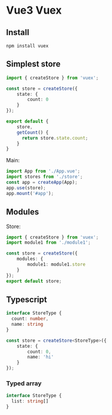 # Vue3 Vuex

## Install
```
npm install vuex
```

## Simplest store
```ts
import { createStore } from 'vuex';

const store = createStore({
    state: {
        count: 0
    }
});

export default {
    store,
    getCount() {
      return store.state.count;
    }
}
```

Main:
```ts
import App from './App.vue';
import stores from './store';
const app = createApp(App);
app.use(store);
app.mount('#app');
```

## Modules
Store:
```ts
import { createStore } from 'vuex';
import module1 from './module1';

const store = createStore({
    modules: {
        module1: module1.store
    }
});
export default store;
```

## Typescript
```ts
interface StoreType {
  count: number,
  name: string
}

const store = createStore<StoreType>({
    state: {
        count: 0,
        name: 'hi'
    }
});
```

### Typed array
```ts
interface StoreType {
  list: string[]
}
```
